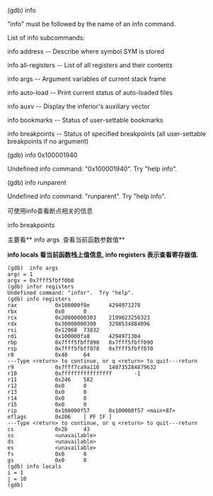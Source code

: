 \(gdb\) info

"info" must be followed by the name of an info command.

List of info subcommands:

info address -- Describe where symbol SYM is stored

info all-registers -- List of all registers and their contents

info args -- Argument variables of current stack frame

info auto-load -- Print current status of auto-loaded files

info auxv -- Display the inferior's auxiliary vector

info bookmarks -- Status of user-settable bookmarks

info breakpoints -- Status of specified breakpoints \(all user-settable breakpoints if no argument\)

\(gdb\) info  0x100001940

Undefined info command: "0x100001940".  Try "help info".

\(gdb\) info runparent

Undefined info command: "runparent".  Try "help info".

可使用info查看断点相关的信息

info breakpoints

主要看** info args  查看当前函数参数值**

**info locals 看当前函数栈上值信息, info registers 表示查看寄存器值.**

```
(gdb)  info args 
argc = 1
argv = 0x7fff5fbff0b0
(gdb) infor registers
Undefined command: "infor".  Try "help".
(gdb) info registers
rax            0x100000f8e      4294971278
rbx            0x0      0
rcx            0x20000000303    2199023256323
rdx            0x30000000300    3298534884096
rsi            0x12068  73832
rdi            0x100000fa8      4294971304
rbp            0x7fff5fbff090   0x7fff5fbff090
rsp            0x7fff5fbff070   0x7fff5fbff070
r8             0x40     64
---Type <return> to continue, or q <return> to quit---return
r9             0x7fff7ca9a110   140735284879632
r10            0xffffffffffffffff       -1
r11            0x246    582
r12            0x0      0
r13            0x0      0
r14            0x0      0
r15            0x0      0
rip            0x100000f57      0x100000f57 <main+87>
eflags         0x206    [ PF IF ]
---Type <return> to continue, or q <return> to quit---return
cs             0x2b     43
ss             <unavailable>
ds             <unavailable>
es             <unavailable>
fs             0x0      0
gs             0x0      0
(gdb) info locals
i = 1
j = 10
(gdb) 

```



